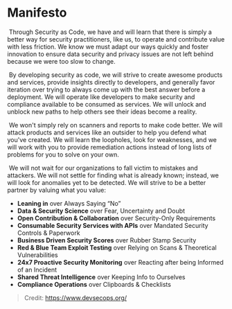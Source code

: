 # **Manifesto**

​	Through Security as Code, we have and will learn that there is simply a better way for security practitioners, like us, to operate and contribute value with less friction. We know we must adapt our ways quickly and foster innovation to ensure data security and privacy issues are not left behind because we were too slow to change.

​	By developing security as code, we will strive to create awesome products and services, provide insights directly to developers, and generally favor iteration over trying to always come up with the best answer before a deployment. We will operate like developers to make security and compliance available to be consumed as services. We will unlock and unblock new paths to help others see their ideas become a reality.

​	We won't simply rely on scanners and reports to make code better. We will attack products and services like an outsider to help you defend what you've created. We will learn the loopholes, look for weaknesses, and we will work with you to provide remediation actions instead of long lists of problems for you to solve on your own.

​	We will not wait for our organizations to fall victim to mistakes and attackers. We will not settle for finding what is already known; instead, we will look for anomalies yet to be detected. We will strive to be a better partner by valuing what you value:

- **Leaning in** over Always Saying “No”
- **Data & Security Science** over Fear, Uncertainty and Doubt
- **Open Contribution & Collaboration** over Security-Only Requirements
- **Consumable Security Services with APIs** over Mandated Security Controls & Paperwork
- **Business Driven Security Scores** over Rubber Stamp Security
- **Red & Blue Team Exploit Testing** over Relying on Scans & Theoretical Vulnerabilities
- **24x7 Proactive Security Monitoring** over Reacting after being Informed of an Incident
- **Shared Threat Intelligence** over Keeping Info to Ourselves
- **Compliance Operations** over Clipboards & Checklists



> Credit: https://www.devsecops.org/

